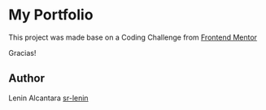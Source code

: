 # My Portfolio

This project was made base on a Coding Challenge from [Frontend Mentor](https://www.frontendmentor.io/challenges/singlepage-developer-portfolio-bBVj2ZPi-x)  

Gracias!


## Author 
Lenin Alcantara [sr-lenin](https://github.com/sr-lenin) 